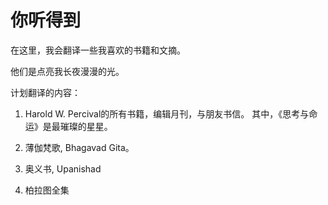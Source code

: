 # 你听得到

在这里，我会翻译一些我喜欢的书籍和文摘。

他们是点亮我长夜漫漫的光。

计划翻译的内容：

1. Harold W. Percival的所有书籍，编辑月刊，与朋友书信。
其中，《思考与命运》是最璀璨的星星。

2. 薄伽梵歌, Bhagavad Gita。

3. 奥义书, Upanishad

4. 柏拉图全集


